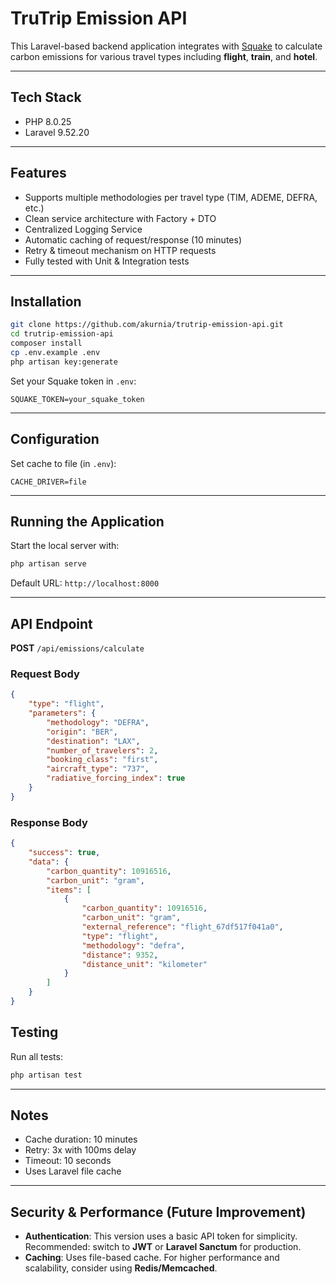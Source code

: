 # TruTrip Emission API

This Laravel-based backend application integrates with [Squake](https://squake.earth) to calculate carbon emissions for various travel types including **flight**, **train**, and **hotel**.

---
## Tech Stack

- PHP 8.0.25
- Laravel 9.52.20

---

## Features

- Supports multiple methodologies per travel type (TIM, ADEME, DEFRA, etc.)
- Clean service architecture with Factory + DTO
- Centralized Logging Service
- Automatic caching of request/response (10 minutes)
- Retry & timeout mechanism on HTTP requests
- Fully tested with Unit & Integration tests

---

## Installation

```bash
git clone https://github.com/akurnia/trutrip-emission-api.git
cd trutrip-emission-api
composer install
cp .env.example .env
php artisan key:generate
```

Set your Squake token in `.env`:

```
SQUAKE_TOKEN=your_squake_token
```

---

## Configuration

Set cache to file (in `.env`):

```
CACHE_DRIVER=file
```

---

## Running the Application

Start the local server with:

```bash
php artisan serve
```

Default URL: `http://localhost:8000`

---

## API Endpoint

**POST** `/api/emissions/calculate`

### Request Body
```json
{
    "type": "flight",
    "parameters": {
        "methodology": "DEFRA",
        "origin": "BER",
        "destination": "LAX",
        "number_of_travelers": 2,
        "booking_class": "first",
        "aircraft_type": "737",
        "radiative_forcing_index": true
    }
}
```

### Response Body
```json
{
    "success": true,
    "data": {
        "carbon_quantity": 10916516,
        "carbon_unit": "gram",
        "items": [
            {
                "carbon_quantity": 10916516,
                "carbon_unit": "gram",
                "external_reference": "flight_67df517f041a0",
                "type": "flight",
                "methodology": "defra",
                "distance": 9352,
                "distance_unit": "kilometer"
            }
        ]
    }
}
```

## Testing

Run all tests:

```bash
php artisan test
```

---

## Notes

- Cache duration: 10 minutes
- Retry: 3x with 100ms delay
- Timeout: 10 seconds
- Uses Laravel file cache

---

## Security & Performance (Future Improvement)

- **Authentication**: This version uses a basic API token for simplicity. Recommended: switch to **JWT** or **Laravel Sanctum** for production.
- **Caching**: Uses file-based cache. For higher performance and scalability, consider using **Redis/Memcached**.
